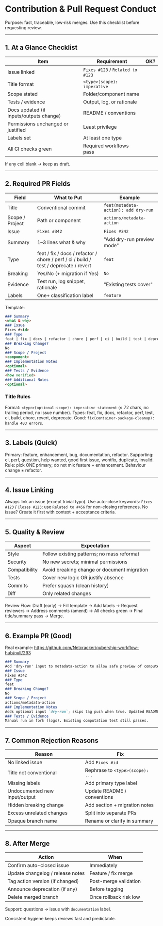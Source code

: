 # Contribution & Pull Request Conduct

Purpose: fast, traceable, low‑risk merges. Use this checklist before requesting review.

---
## 1. At a Glance Checklist
| Item | Requirement | OK? |
|------|-------------|-----|
| Issue linked | `Fixes #123` / `Related to #123` | |
| Title format | `<type>(scope): imperative` | |
| Scope stated | Folder/component name | |
| Tests / evidence | Output, log, or rationale | |
| Docs updated (if inputs/outputs change) | README / conventions | |
| Permissions unchanged or justified | Least privilege | |
| Labels set | At least one type | |
| All CI checks green | Required workflows pass | |

If any cell blank → keep as draft.

---
## 2. Required PR Fields
| Field | What to Put | Example |
|-------|-------------|---------|
| Title | Conventional commit | `feat(metadata-action): add dry-run` |
| Scope / Project | Path or component | `actions/metadata-action` |
| Issue | `Fixes #342` | `Fixes #342` |
| Summary | 1–3 lines what & why | "Add dry-run preview mode" |
| Type | feat / fix / docs / refactor / chore / perf / ci / build / test / deprecate / revert | `feat` |
| Breaking | Yes/No (+ migration if Yes) | `No` |
| Evidence | Test run, log snippet, rationale | "Existing tests cover" |
| Labels | One+ classification label | `feature` |

Template:
```md
### Summary
<what & why>
### Issue
Fixes #<id>
### Type
feat | fix | docs | refactor | chore | perf | ci | build | test | deprecate | revert
### Breaking Change?
No
### Scope / Project
<component>
### Implementation Notes
<optional>
### Tests / Evidence
<how verified>
### Additional Notes
<optional>
```

### Title Rules
Format: `<type>(optional-scope): imperative statement` (≤ 72 chars, no trailing period, no issue number).
Types: feat, fix, docs, refactor, perf, test, ci, build, chore, revert, deprecate.
Good: `fix(container-package-cleanup): handle 403 errors`.

---
## 3. Labels (Quick)
Primary: feature, enhancement, bug, documentation, refactor.
Supporting: ci, perf, question, help wanted, good first issue, wontfix, duplicate, invalid.
Rule: pick ONE primary; do not mix feature + enhancement. Behaviour change ≠ refactor.

---
## 4. Issue Linking
Always link an issue (except trivial typo). Use auto-close keywords:
`Fixes #123` / `Closes #123`; use `Related to #456` for non-closing references.
No issue? Create it first with context + acceptance criteria.

---
## 5. Quality & Review
| Aspect | Expectation |
|--------|-------------|
| Style | Follow existing patterns; no mass reformat |
| Security | No new secrets; minimal permissions |
| Compatibility | Avoid breaking change or document migration |
| Tests | Cover new logic OR justify absence |
| Commits | Prefer squash (clean history) |
| Diff | Only related changes |

Review Flow: Draft (early) → Fill template → Add labels → Request reviewers → Address comments (amend) → All checks green → Final title/summary pass → Merge.

---
## 6. Example PR (Good)
Real example: https://github.com/Netcracker/qubership-workflow-hub/pull/293
```md
### Summary
Add 'dry-run' input to metadata-action to allow safe preview of computed tags.
### Issue
Fixes #342
### Type
feat
### Breaking Change?
No
### Scope / Project
actions/metadata-action
### Implementation Notes
Adds optional input `dry-run`; skips tag push when true. Updated README.
### Tests / Evidence
Manual run in fork (logs). Existing computation test still passes.
```

---
## 7. Common Rejection Reasons
| Reason | Fix |
|--------|-----|
| No linked issue | Add `Fixes #id` |
| Title not conventional | Rephrase to `<type>(scope): ...` |
| Missing labels | Add primary type label |
| Undocumented new input/output | Update README / conventions |
| Hidden breaking change | Add section + migration notes |
| Excess unrelated changes | Split into separate PRs |
| Opaque branch name | Rename or clarify in summary |

---
## 8. After Merge
| Action | When |
|--------|------|
| Confirm auto-closed issue | Immediately |
| Update changelog / release notes | Feature / fix merge |
| Tag action version (if changed) | Post-merge validation |
| Announce deprecation (if any) | Before tagging |
| Delete merged branch | Once rollback risk low |

Support: questions → issue with `documentation` label.

Consistent hygiene keeps reviews fast and predictable.
